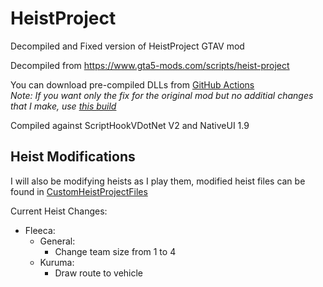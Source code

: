 # HeistProject

Decompiled and Fixed version of HeistProject GTAV mod

Decompiled from https://www.gta5-mods.com/scripts/heist-project

You can download pre-compiled DLLs from [GitHub Actions](https://github.com/Puyodead1/HeistProject/actions)
<br>
_Note: If you want only the fix for the original mod but no additial changes that I make, use [this build](https://github.com/Puyodead1/HeistProject/suites/5947804197/artifacts/203934228)_

Compiled against ScriptHookVDotNet V2 and NativeUI 1.9

## Heist Modifications

I will also be modifying heists as I play them, modified heist files can be found in [CustomHeistProjectFiles](/CustomHeistProjectFiles)

Current Heist Changes:

- Fleeca:
  - General:
    - Change team size from 1 to 4
  - Kuruma:
    - Draw route to vehicle

<!-- ci trigger -->
